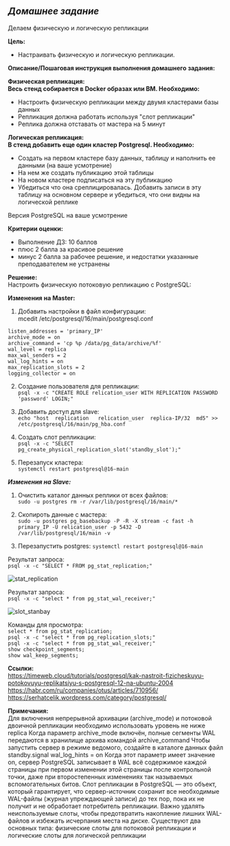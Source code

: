 ## *Домашнее задание*  
Делаем физическую и логическую репликации  

**Цель:**  
* Настраивать физическую и логическую репликации.


**Описание/Пошаговая инструкция выполнения домашнего задания:**  

**Физическая репликация:**  
**Весь стенд собирается в Docker образах или ВМ. Необходимо:**    

* Настроить физическую репликации между двумя кластерами базы данных  
* Репликация должна работать используя "слот репликации"  
* Реплика должна отставать от мастера на 5 минут  

**Логическая репликация:**  
**В стенд добавить еще один кластер Postgresql. Необходимо:**    

* Создать на первом кластере базу данных, таблицу и наполнить ее данными (на ваше усмотрение)  
* На нем же создать публикацию этой таблицы  
* На новом кластере подписаться на эту публикацию  
* Убедиться что она среплицировалась. Добавить записи в эту таблицу на основном сервере и убедиться, что они видны на логической реплике    

Версия PostgreSQL на ваше усмотрение


**Критерии оценки:**  
* Выполнение ДЗ: 10 баллов  
* плюс 2 балла за красивое решение  
* минус 2 балла за рабочее решение, и недостатки указанные преподавателем не устранены  

**Решение:**  
Настроить физическую потоковую репликацию с PostgreSQL:

**Изменения на Master:**  
1. Добавить настройки в файл конфигурации:  
mcedit /etc/postgresql/16/main/postgresql.conf

```
listen_addresses = 'primary_IP'
archive_mode = on                 
archive_command = 'cp %p /data/pg_data/archive/%f'
wal_level = replica 
max_wal_senders = 2
wal_log_hints = on
max_replication_slots = 2
logging_collector = on
```  

2. Создание пользователя для репликации:  
```psql -x -c "CREATE ROLE relication_user WITH REPLICATION PASSWORD 'password' LOGIN;"```  

3. Добавить доступ для slave:  
``echo "host  replication   relication_user  replica-IP/32  md5" >> /etc/postgresql/16/main/pg_hba.conf``

4. Создать слот репликации:    
``psql -x -c "SELECT pg_create_physical_replication_slot('standby_slot');"``

5. Перезапуск кластера:     
``systemctl restart postgresql@16-main``  

 
***Изменения на Slave:***  

1. Очистить каталог данных реплики от всех файлов:  
``sudo -u postgres rm -r /var/lib/postgresql/16/main/*``   

2. Скопироть данные с мастера:  
``sudo -u postgres pg_basebackup -P -R -X stream -c fast -h primary_IP -U relication_user -p 5432 -D /var/lib/postgresql/16/main -v``

3. Перезапустить postgres:
``systemctl restart postgresql@16-main``

Результат запроса:  
``psql -x -c "SELECT * FROM pg_stat_replication;"``  

![stat_replication](https://github.com/thornix/otus_dba/blob/58082c0b2f3e575d80a015c5f2e8e8c4b54723d4/hw8_postgres_replication/master-pg-stat-rep.png)


Результат запроса:  
``psql -x -c "select * from pg_stat_wal_receiver;"``

![slot_stanbay](https://github.com/thornix/otus_dba/blob/58082c0b2f3e575d80a015c5f2e8e8c4b54723d4/hw8_postgres_replication/slave-show-stat.png) 

Команды для просмотра:  
``select * from pg_stat_replication;``    
``psql -x -c "select * from pg_replication_slots;"``   
``psql -x -c "select * from pg_stat_wal_receiver;"``    
``show checkpoint_segments;``    
``show wal_keep_segments;``    

**Ссылки:**    
https://timeweb.cloud/tutorials/postgresql/kak-nastroit-fizicheskuyu-potokovuyu-replikatsiyu-s-postgresql-12-na-ubuntu-2004  
https://habr.com/ru/companies/otus/articles/710956/  
https://serhatcelik.wordpress.com/category/postgresql/ 

**Примечания:**  
Для включения непрерывной архивации (archive_mode) и потоковой двоичной репликации необходимо использовать уровень не ниже replica
Когда параметр archive_mode включён, полные сегменты WAL передаются в хранилище архива командой archive_command 
Чтобы запустить сервер в режиме ведомого, создайте в каталоге данных файл standby.signal
wal_log_hints = on Когда этот параметр имеет значение on, сервер PostgreSQL записывает в WAL всё содержимое каждой страницы при первом изменении этой страницы после контрольной точки, даже при второстепенных изменениях так называемых вспомогательных битов.
Слот репликации в PostgreSQL — это объект, который гарантирует, что сервер-источник сохранит все необходимые WAL-файлы (журнал упреждающей записи) до тех пор, пока их не получит и не обработает потребитель репликации.
Важно удалять неиспользуемые слоты, чтобы предотвратить накопление лишних WAL-файлов и избежать исчерпания места на диске. Существуют два основных типа: физические слоты для потоковой репликации и логические слоты для логической репликации 

























